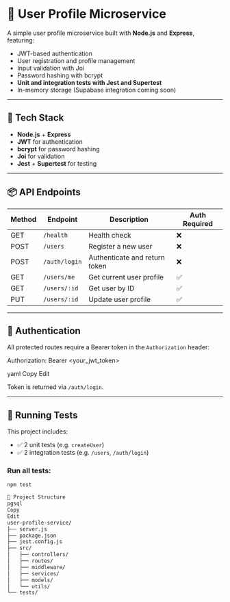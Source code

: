 # 👤 User Profile Microservice

A simple user profile microservice built with **Node.js** and **Express**, featuring:

- JWT-based authentication
- User registration and profile management
- Input validation with Joi
- Password hashing with bcrypt
- **Unit and integration tests with Jest and Supertest**
- In-memory storage (Supabase integration coming soon)

---

## 🚀 Tech Stack

- **Node.js** + **Express**
- **JWT** for authentication
- **bcrypt** for password hashing
- **Joi** for validation
- **Jest** + **Supertest** for testing

---

## 📦 API Endpoints

| Method | Endpoint             | Description                      | Auth Required |
|--------|----------------------|----------------------------------|----------------|
| GET    | `/health`            | Health check                     | ❌             |
| POST   | `/users`             | Register a new user              | ❌             |
| POST   | `/auth/login`        | Authenticate and return token    | ❌             |
| GET    | `/users/me`          | Get current user profile         | ✅             |
| GET    | `/users/:id`         | Get user by ID                   | ✅             |
| PUT    | `/users/:id`         | Update user profile              | ✅             |

---

## 🔐 Authentication

All protected routes require a Bearer token in the `Authorization` header:

Authorization: Bearer <your_jwt_token>

yaml
Copy
Edit

Token is returned via `/auth/login`.

---

## 🧪 Running Tests

This project includes:

- ✅ 2 unit tests (e.g. `createUser`)
- ✅ 2 integration tests (e.g. `/users`, `/auth/login`)

### Run all tests:

```bash
npm test

📂 Project Structure
pgsql
Copy
Edit
user-profile-service/
├── server.js
├── package.json
├── jest.config.js
├── src/
│   ├── controllers/
│   ├── routes/
│   ├── middleware/
│   ├── services/
│   ├── models/
│   └── utils/
└── tests/